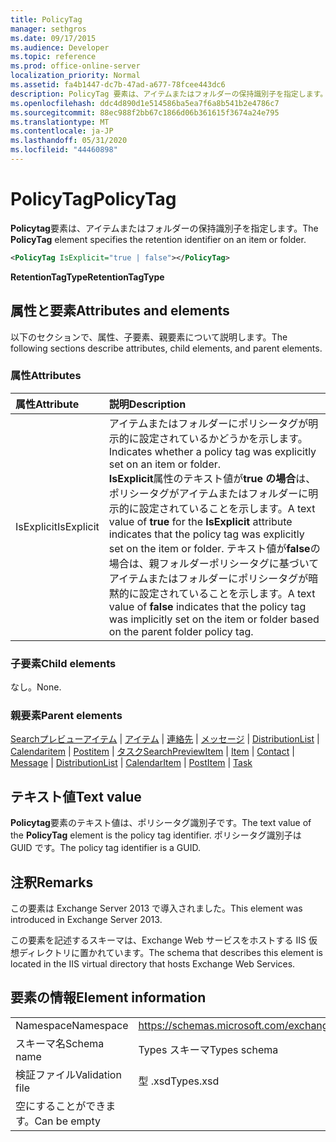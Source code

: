 ```yaml
---
title: PolicyTag
manager: sethgros
ms.date: 09/17/2015
ms.audience: Developer
ms.topic: reference
ms.prod: office-online-server
localization_priority: Normal
ms.assetid: fa4b1447-dc7b-47ad-a677-78fcee443dc6
description: PolicyTag 要素は、アイテムまたはフォルダーの保持識別子を指定します。
ms.openlocfilehash: ddc4d890d1e514586ba5ea7f6a8b541b2e4786c7
ms.sourcegitcommit: 88ec988f2bb67c1866d06b361615f3674a24e795
ms.translationtype: MT
ms.contentlocale: ja-JP
ms.lasthandoff: 05/31/2020
ms.locfileid: "44460898"
---
```

# <a name="policytag"></a><span data-ttu-id="4747f-103">PolicyTag</span><span class="sxs-lookup"><span data-stu-id="4747f-103">PolicyTag</span></span>

<span data-ttu-id="4747f-104">**Policytag**要素は、アイテムまたはフォルダーの保持識別子を指定します。</span><span class="sxs-lookup"><span data-stu-id="4747f-104">The **PolicyTag** element specifies the retention identifier on an item or folder.</span></span> 
  
```xml
<PolicyTag IsExplicit="true | false"></PolicyTag>
```

 <span data-ttu-id="4747f-105">**RetentionTagType**</span><span class="sxs-lookup"><span data-stu-id="4747f-105">**RetentionTagType**</span></span>
## <a name="attributes-and-elements"></a><span data-ttu-id="4747f-106">属性と要素</span><span class="sxs-lookup"><span data-stu-id="4747f-106">Attributes and elements</span></span>

<span data-ttu-id="4747f-107">以下のセクションで、属性、子要素、親要素について説明します。</span><span class="sxs-lookup"><span data-stu-id="4747f-107">The following sections describe attributes, child elements, and parent elements.</span></span>
  
### <a name="attributes"></a><span data-ttu-id="4747f-108">属性</span><span class="sxs-lookup"><span data-stu-id="4747f-108">Attributes</span></span>

|<span data-ttu-id="4747f-109">**属性**</span><span class="sxs-lookup"><span data-stu-id="4747f-109">**Attribute**</span></span>|<span data-ttu-id="4747f-110">**説明**</span><span class="sxs-lookup"><span data-stu-id="4747f-110">**Description**</span></span>|
|:-----|:-----|
|<span data-ttu-id="4747f-111">IsExplicit</span><span class="sxs-lookup"><span data-stu-id="4747f-111">IsExplicit</span></span>  <br/> |<span data-ttu-id="4747f-112">アイテムまたはフォルダーにポリシータグが明示的に設定されているかどうかを示します。</span><span class="sxs-lookup"><span data-stu-id="4747f-112">Indicates whether a policy tag was explicitly set on an item or folder.</span></span>  <br/> <span data-ttu-id="4747f-113">**IsExplicit**属性のテキスト値が**true の場合**は、ポリシータグがアイテムまたはフォルダーに明示的に設定されていることを示します。</span><span class="sxs-lookup"><span data-stu-id="4747f-113">A text value of **true** for the **IsExplicit** attribute indicates that the policy tag was explicitly set on the item or folder.</span></span> <span data-ttu-id="4747f-114">テキスト値が**false**の場合は、親フォルダーポリシータグに基づいてアイテムまたはフォルダーにポリシータグが暗黙的に設定されていることを示します。</span><span class="sxs-lookup"><span data-stu-id="4747f-114">A text value of **false** indicates that the policy tag was implicitly set on the item or folder based on the parent folder policy tag.</span></span>  <br/> |
   
### <a name="child-elements"></a><span data-ttu-id="4747f-115">子要素</span><span class="sxs-lookup"><span data-stu-id="4747f-115">Child elements</span></span>

<span data-ttu-id="4747f-116">なし。</span><span class="sxs-lookup"><span data-stu-id="4747f-116">None.</span></span>
  
### <a name="parent-elements"></a><span data-ttu-id="4747f-117">親要素</span><span class="sxs-lookup"><span data-stu-id="4747f-117">Parent elements</span></span>

<span data-ttu-id="4747f-118">[Searchプレビューアイテム](searchpreviewitem.md)  | [アイテム](item.md)  | [連絡先](contact.md)  | [メッセージ](message-ex15websvcsotherref.md)  | [DistributionList](distributionlist.md)  | [Calendaritem](calendaritem.md)  | [Postitem](postitem.md)  | [タスク](task.md)</span><span class="sxs-lookup"><span data-stu-id="4747f-118">[SearchPreviewItem](searchpreviewitem.md) | [Item](item.md) | [Contact](contact.md) | [Message](message-ex15websvcsotherref.md) | [DistributionList](distributionlist.md) | [CalendarItem](calendaritem.md) | [PostItem](postitem.md) | [Task](task.md)</span></span>
  
## <a name="text-value"></a><span data-ttu-id="4747f-119">テキスト値</span><span class="sxs-lookup"><span data-stu-id="4747f-119">Text value</span></span>

<span data-ttu-id="4747f-120">**Policytag**要素のテキスト値は、ポリシータグ識別子です。</span><span class="sxs-lookup"><span data-stu-id="4747f-120">The text value of the **PolicyTag** element is the policy tag identifier.</span></span> <span data-ttu-id="4747f-121">ポリシータグ識別子は GUID です。</span><span class="sxs-lookup"><span data-stu-id="4747f-121">The policy tag identifier is a GUID.</span></span> 
  
## <a name="remarks"></a><span data-ttu-id="4747f-122">注釈</span><span class="sxs-lookup"><span data-stu-id="4747f-122">Remarks</span></span>

<span data-ttu-id="4747f-123">この要素は Exchange Server 2013 で導入されました。</span><span class="sxs-lookup"><span data-stu-id="4747f-123">This element was introduced in Exchange Server 2013.</span></span>
  
<span data-ttu-id="4747f-124">この要素を記述するスキーマは、Exchange Web サービスをホストする IIS 仮想ディレクトリに置かれています。</span><span class="sxs-lookup"><span data-stu-id="4747f-124">The schema that describes this element is located in the IIS virtual directory that hosts Exchange Web Services.</span></span>
  
## <a name="element-information"></a><span data-ttu-id="4747f-125">要素の情報</span><span class="sxs-lookup"><span data-stu-id="4747f-125">Element information</span></span>

|||
|:-----|:-----|
|<span data-ttu-id="4747f-126">Namespace</span><span class="sxs-lookup"><span data-stu-id="4747f-126">Namespace</span></span>  <br/> |https://schemas.microsoft.com/exchange/services/2006/types  <br/> |
|<span data-ttu-id="4747f-127">スキーマ名</span><span class="sxs-lookup"><span data-stu-id="4747f-127">Schema name</span></span>  <br/> |<span data-ttu-id="4747f-128">Types スキーマ</span><span class="sxs-lookup"><span data-stu-id="4747f-128">Types schema</span></span>  <br/> |
|<span data-ttu-id="4747f-129">検証ファイル</span><span class="sxs-lookup"><span data-stu-id="4747f-129">Validation file</span></span>  <br/> |<span data-ttu-id="4747f-130">型 .xsd</span><span class="sxs-lookup"><span data-stu-id="4747f-130">Types.xsd</span></span>  <br/> |
|<span data-ttu-id="4747f-131">空にすることができます。</span><span class="sxs-lookup"><span data-stu-id="4747f-131">Can be empty</span></span>  <br/> ||
   

